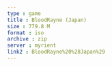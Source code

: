 ```yaml
---
type : game
title : BloodRayne (Japan)
size : 779.8 M
format : iso
archive : zip
server : myrient
link2 : BloodRayne%20%28Japan%29
---
```

